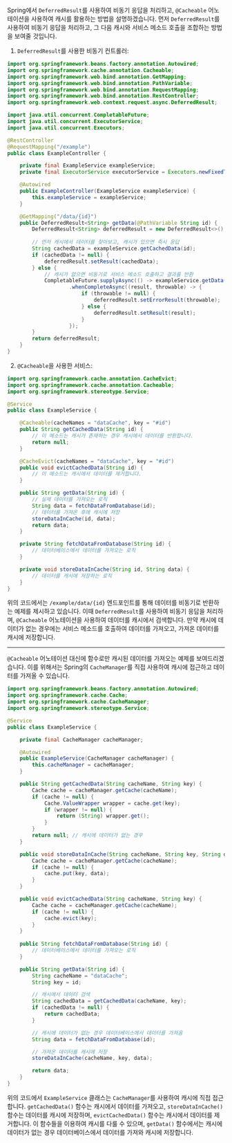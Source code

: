 Spring에서 `DeferredResult`를 사용하여 비동기 응답을 처리하고, `@Cacheable` 어노테이션을 사용하여 캐시를 활용하는 방법을 설명하겠습니다. 먼저 `DeferredResult`를 사용하여 비동기 응답을 처리하고, 그 다음 캐시와 서비스 메소드 호출을 조합하는 방법을 보여줄 것입니다.

1. `DeferredResult`를 사용한 비동기 컨트롤러:

```java
import org.springframework.beans.factory.annotation.Autowired;
import org.springframework.cache.annotation.Cacheable;
import org.springframework.web.bind.annotation.GetMapping;
import org.springframework.web.bind.annotation.PathVariable;
import org.springframework.web.bind.annotation.RequestMapping;
import org.springframework.web.bind.annotation.RestController;
import org.springframework.web.context.request.async.DeferredResult;

import java.util.concurrent.CompletableFuture;
import java.util.concurrent.ExecutorService;
import java.util.concurrent.Executors;

@RestController
@RequestMapping("/example")
public class ExampleController {

    private final ExampleService exampleService;
    private final ExecutorService executorService = Executors.newFixedThreadPool(10);

    @Autowired
    public ExampleController(ExampleService exampleService) {
        this.exampleService = exampleService;
    }

    @GetMapping("/data/{id}")
    public DeferredResult<String> getData(@PathVariable String id) {
        DeferredResult<String> deferredResult = new DeferredResult<>();
        
        // 먼저 캐시에서 데이터를 찾아보고, 캐시가 있으면 즉시 응답
        String cachedData = exampleService.getCachedData(id);
        if (cachedData != null) {
            deferredResult.setResult(cachedData);
        } else {
            // 캐시가 없으면 비동기로 서비스 메소드 호출하고 결과를 반환
            CompletableFuture.supplyAsync(() -> exampleService.getData(id), executorService)
                    .whenCompleteAsync((result, throwable) -> {
                        if (throwable != null) {
                            deferredResult.setErrorResult(throwable);
                        } else {
                            deferredResult.setResult(result);
                        }
                    });
        }
        return deferredResult;
    }
}
```

2. `@Cacheable`을 사용한 서비스:

```java
import org.springframework.cache.annotation.CacheEvict;
import org.springframework.cache.annotation.Cacheable;
import org.springframework.stereotype.Service;

@Service
public class ExampleService {

    @Cacheable(cacheNames = "dataCache", key = "#id")
    public String getCachedData(String id) {
        // 이 메소드는 캐시가 존재하는 경우 캐시에서 데이터를 반환합니다.
        return null;
    }

    @CacheEvict(cacheNames = "dataCache", key = "#id")
    public void evictCachedData(String id) {
        // 이 메소드는 캐시에서 데이터를 제거합니다.
    }

    public String getData(String id) {
        // 실제 데이터를 가져오는 로직
        String data = fetchDataFromDatabase(id);
        // 데이터를 가져온 후에 캐시에 저장
        storeDataInCache(id, data);
        return data;
    }

    private String fetchDataFromDatabase(String id) {
        // 데이터베이스에서 데이터를 가져오는 로직
    }

    private void storeDataInCache(String id, String data) {
        // 데이터를 캐시에 저장하는 로직
    }
}
```

위의 코드에서는 `/example/data/{id}` 엔드포인트를 통해 데이터를 비동기로 반환하는 예제를 제시하고 있습니다. 이때 `DeferredResult`를 사용하여 비동기 응답을 처리하며, `@Cacheable` 어노테이션을 사용하여 데이터를 캐시에서 검색합니다. 만약 캐시에 데이터가 없는 경우에는 서비스 메소드를 호출하여 데이터를 가져오고, 가져온 데이터를 캐시에 저장합니다.

--------------------------

`@Cacheable` 어노테이션 대신에 함수로만 캐시된 데이터를 가져오는 예제를 보여드리겠습니다. 이를 위해서는 Spring의 `CacheManager`를 직접 사용하여 캐시에 접근하고 데이터를 가져올 수 있습니다.

```java
import org.springframework.beans.factory.annotation.Autowired;
import org.springframework.cache.Cache;
import org.springframework.cache.CacheManager;
import org.springframework.stereotype.Service;

@Service
public class ExampleService {

    private final CacheManager cacheManager;

    @Autowired
    public ExampleService(CacheManager cacheManager) {
        this.cacheManager = cacheManager;
    }

    public String getCachedData(String cacheName, String key) {
        Cache cache = cacheManager.getCache(cacheName);
        if (cache != null) {
            Cache.ValueWrapper wrapper = cache.get(key);
            if (wrapper != null) {
                return (String) wrapper.get();
            }
        }
        return null; // 캐시에 데이터가 없는 경우
    }

    public void storeDataInCache(String cacheName, String key, String data) {
        Cache cache = cacheManager.getCache(cacheName);
        if (cache != null) {
            cache.put(key, data);
        }
    }

    public void evictCachedData(String cacheName, String key) {
        Cache cache = cacheManager.getCache(cacheName);
        if (cache != null) {
            cache.evict(key);
        }
    }
    
    public String fetchDataFromDatabase(String id) {
        // 데이터베이스에서 데이터를 가져오는 로직
    }

    public String getData(String id) {
        String cacheName = "dataCache";
        String key = id;

        // 캐시에서 데이터 검색
        String cachedData = getCachedData(cacheName, key);
        if (cachedData != null) {
            return cachedData;
        }

        // 캐시에 데이터가 없는 경우 데이터베이스에서 데이터를 가져옴
        String data = fetchDataFromDatabase(id);

        // 가져온 데이터를 캐시에 저장
        storeDataInCache(cacheName, key, data);

        return data;
    }
}
```

위의 코드에서 `ExampleService` 클래스는 `CacheManager`를 사용하여 캐시에 직접 접근합니다. `getCachedData()` 함수는 캐시에서 데이터를 가져오고, `storeDataInCache()` 함수는 데이터를 캐시에 저장하며, `evictCachedData()` 함수는 캐시에서 데이터를 제거합니다. 이 함수들을 이용하여 캐시를 다룰 수 있으며, `getData()` 함수에서는 캐시에 데이터가 없는 경우 데이터베이스에서 데이터를 가져와 캐시에 저장합니다.
